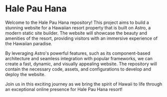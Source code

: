 # Hale Pau Hana

Welcome to the Hale Pau Hana repository! This project aims to build a stunning website for a Hawaiian resort property that is built on Astro, a modern static site builder. The website will showcase the beauty and amenities of the resort, providing visitors with an immersive experience of the Hawaiian paradise.

By leveraging Astro's powerful features, such as its component-based architecture and seamless integration with popular frameworks, we can create a fast, dynamic, and visually appealing website. The repository will contain the necessary code, assets, and configurations to develop and deploy the website.

Join us in this exciting journey as we bring the spirit of Hawaii to life through an exceptional online presence for Hale Pau Hana resort!
